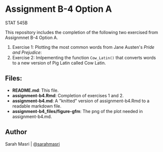 # Assignment B-4 Option A
STAT 545B

This repository includes the completion of the following two exercised from Assignmnet B-4 Option A. 

1. Exercise 1: Plotting the most common words from Jane Austen's _Pride and Prejudice_:
2. Exercise 2: Imlpementing the function `Cow_Latin()` that converts words to a new version of Pig Latin called Cow Latin. 

## Files:
- **README.md**: This file.
- **assignment-b4.Rmd**: Completion of exercises 1 and 2. 
- **assignment-b4.md**: A "knitted" version of assignment-b4.Rmd to a readable markdown file.
- **assignment-b4_files/figure-gfm**: The png of the plot needed in assignment-b4.md.

## Author
Sarah Masri | [@sarahmasri](https://github.com/sarahmasri)

